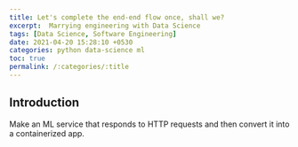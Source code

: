 ```yaml
---
title: Let's complete the end-end flow once, shall we?
excerpt:  Marrying engineering with Data Science
tags: [Data Science, Software Engineering]
date: 2021-04-20 15:28:10 +0530
categories: python data-science ml
toc: true
permalink: /:categories/:title
---
```


## Introduction

Make an ML service that responds to HTTP requests and then convert it into a containerized app.
